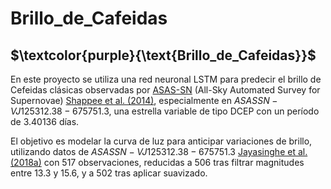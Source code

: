 # Brillo_de_Cafeidas

## $\textcolor{purple}{\text{Brillo_de_Cafeidas}}$

En este proyecto se utiliza una red neuronal $\text{LSTM}$ para predecir el brillo de Cefeidas clásicas observadas por [ASAS-SN](https://asas-sn.osu.edu/variables) (All-Sky Automated Survey for Supernovae) [Shappee et al. (2014)](https://ui.adsabs.harvard.edu/abs/2014ApJ...788...48S/abstract), especialmente en $ASASSN-V J125312.38-675751.3$, una estrella variable de tipo $\text{DCEP}$ con un período de $3.40136$ días. 

El objetivo es modelar la curva de luz para anticipar variaciones de brillo, utilizando datos de $ASASSN-V J125312.38-675751.3$ [Jayasinghe et al. (2018a)](https://ui.adsabs.harvard.edu/abs/2018MNRAS.477.3145J/abstract) con $517$ observaciones, reducidas a $506$ tras filtrar magnitudes entre $13.3$ y $15.6$, y a $502$ tras aplicar suavizado.
